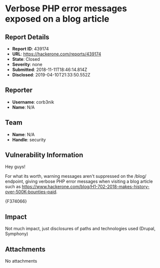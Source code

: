 # Verbose PHP error messages exposed on a blog article

## Report Details
- **Report ID**: 439174
- **URL**: https://hackerone.com/reports/439174
- **State**: Closed
- **Severity**: none
- **Submitted**: 2018-11-11T18:46:14.814Z
- **Disclosed**: 2019-04-10T21:33:50.552Z

## Reporter
- **Username**: corb3nik
- **Name**: N/A

## Team
- **Name**: N/A
- **Handle**: security

## Vulnerability Information
Hey guys!

For what its worth, warning messages aren't suppressed on the /blog/ endpoint, giving verbose PHP
error messages when visiting a blog article such as https://www.hackerone.com/blog/H1-702-2018-makes-history-over-500K-bounties-paid.

{F374066}

## Impact

Not much impact, just disclosures of paths and technologies used (Drupal, Symphony)

## Attachments
No attachments
